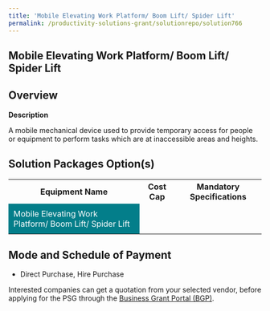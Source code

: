 ```yaml
---
title: 'Mobile Elevating Work Platform/ Boom Lift/ Spider Lift'
permalink: /productivity-solutions-grant/solutionrepo/solution766
---
```


## Mobile Elevating Work Platform/ Boom Lift/ Spider Lift

## Overview

**Description**

A mobile mechanical device used to provide temporary access for people or equipment to perform tasks which are at inaccessible areas and heights.

## Solution Packages Option(s)

<table>
<tr>
<th><b>Equipment Name</b></th>
<th><b>Cost Cap</b></th>
<th><b>Mandatory Specifications</b></th>
</tr>
<tr>
<td style='padding: 10px; background-color: #037E8A; color: #FFFFFF;'>Mobile Elevating Work Platform/ Boom Lift/ Spider Lift</td>
<td style='padding: 10px;'></td>
<td style='padding: 10px;'></td>
</tr>
</table>

## Mode and Schedule of Payment

 - Direct Purchase, Hire Purchase

Interested companies can get a quotation from your selected vendor, before applying for the PSG through the <a href='https://www.businessgrants.gov.sg/' target='_blank' rel='noopener'>Business Grant Portal (BGP)</a>.

<script src="/jquery/resize-tables.js"></script>
